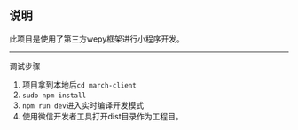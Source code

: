 ## 说明
此项目是使用了第三方wepy框架进行小程序开发。


----------


 

调试步骤

 1. 项目拿到本地后`cd march-client`
 2. `sudo npm install`
 3. `npm run dev`进入实时编译开发模式
 4. 使用微信开发者工具打开dist目录作为工程目。